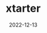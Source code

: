 ---
title: xtarter
projectLink: https://qr-code.codenime.xyz/
# repoLink: https://github.com/sozonome/spoker
description: Home of my starter templates
date: "2022-12-13"
icon: "/app_icons/qr-code.png"
featured: true
stacks: 
  - chakra-ui
  - react
---